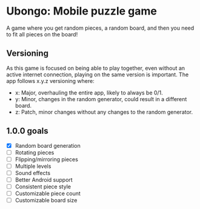 # Ubongo: Mobile puzzle game

A game where you get random pieces, a random board, and then you need to fit all pieces on the board!

## Versioning

As this game is focused on being able to play together, even without an active internet connection, playing on the same
version is important. The app follows x.y.z versioning where:

* x: Major, overhauling the entire app, likely to always be 0/1.
* y: Minor, changes in the random generator, could result in a different board.
* z: Patch, minor changes without any changes to the random generator.

## 1.0.0 goals

* [x] Random board generation
* [ ] Rotating pieces
* [ ] Flipping/mirroring pieces
* [ ] Multiple levels
* [ ] Sound effects
* [ ] Better Android support
* [ ] Consistent piece style
* [ ] Customizable piece count
* [ ] Customizable board size